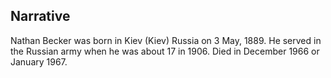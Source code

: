 ## Narrative




Nathan Becker was born in Kiev (Kiev) Russia on 3 May, 1889. He served in the Russian army when he was about 17 in 1906. Died in December 1966 or January 1967. 

